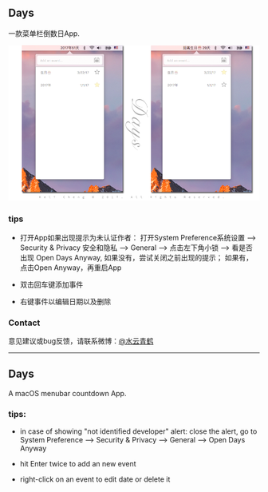 ## Days
一款菜单栏倒数日App. 

![](https://github.com/KeliCheng/Days/blob/master/preview.png)

### tips
- 打开App如果出现提示为未认证作者：
	打开System Preference系统设置 --> Security & Privacy 安全和隐私 --> General --> 点击左下角小锁 --> 
	看是否出现 Open Days Anyway, 如果没有，尝试关闭之前出现的提示； 如果有，点击Open Anyway，再重启App

- 双击回车键添加事件

- 右键事件以编辑日期以及删除


### Contact
意见建议或bug反馈，请联系微博：[@水云青鹤](http://weibo.com/shuiyunqinghe)

----------

## Days
A macOS menubar countdown App. 

### tips: 
- in case of showing "not identified developer" alert: close the alert, go to System Preference --> Security & Privacy --> General --> Open Days Anyway 

- hit Enter twice to add an new event 

- right-click on an event to edit date or delete it 



